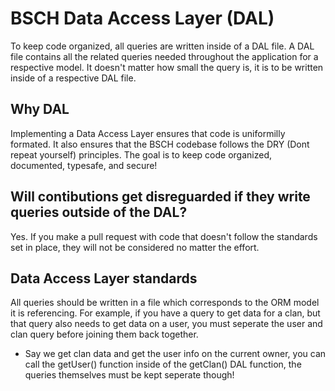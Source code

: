 # BSCH Data Access Layer (DAL)

To keep code organized, all queries are written inside of a DAL file. A DAL file contains all the related queries needed throughout the application for a respective model. It doesn't matter how small the query is, it is to be written inside of a respective DAL file.

## Why DAL

Implementing a Data Access Layer ensures that code is uniformilly formated. It also ensures that the BSCH codebase follows the DRY (Dont repeat yourself) principles. The goal is to keep code organized, documented, typesafe, and secure!

## Will contibutions get disreguarded if they write queries outside of the DAL?

Yes. If you make a pull request with code that doesn't follow the standards set in place, they will not be considered no matter the effort.

## Data Access Layer standards

All queries should be written in a file which corresponds to the ORM model it is referencing. For example, if you have a query to get data for a clan, but that query also needs to get data on a user, you must seperate the user and clan query before joining them back together.

- Say we get clan data and get the user info on the current owner, you can call the getUser() function inside of the getClan() DAL function, the queries themselves must be kept seperate though!
